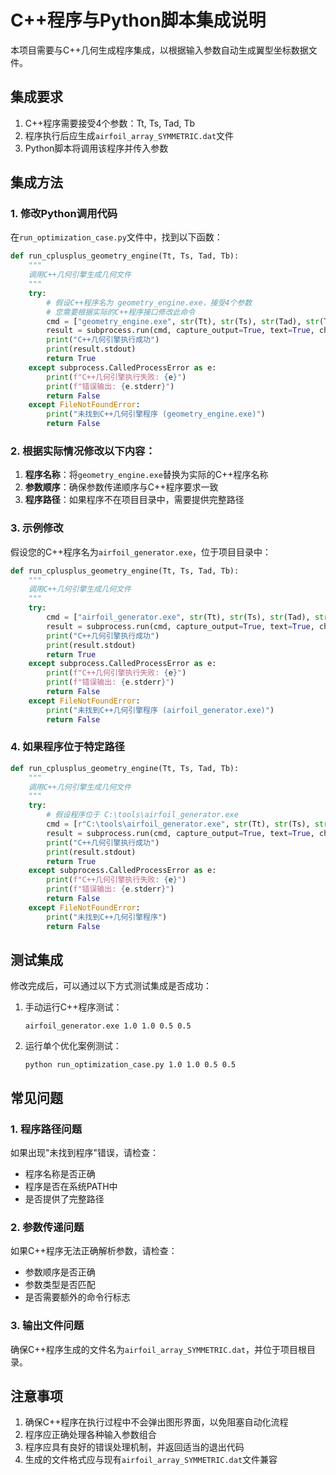 # C++程序与Python脚本集成说明

本项目需要与C++几何生成程序集成，以根据输入参数自动生成翼型坐标数据文件。

## 集成要求

1. C++程序需要接受4个参数：Tt, Ts, Tad, Tb
2. 程序执行后应生成`airfoil_array_SYMMETRIC.dat`文件
3. Python脚本将调用该程序并传入参数

## 集成方法

### 1. 修改Python调用代码

在`run_optimization_case.py`文件中，找到以下函数：

```python
def run_cplusplus_geometry_engine(Tt, Ts, Tad, Tb):
    """
    调用C++几何引擎生成几何文件
    """
    try:
        # 假设C++程序名为 geometry_engine.exe，接受4个参数
        # 您需要根据实际的C++程序接口修改此命令
        cmd = ["geometry_engine.exe", str(Tt), str(Ts), str(Tad), str(Tb)]
        result = subprocess.run(cmd, capture_output=True, text=True, check=True)
        print("C++几何引擎执行成功")
        print(result.stdout)
        return True
    except subprocess.CalledProcessError as e:
        print(f"C++几何引擎执行失败: {e}")
        print(f"错误输出: {e.stderr}")
        return False
    except FileNotFoundError:
        print("未找到C++几何引擎程序 (geometry_engine.exe)")
        return False
```

### 2. 根据实际情况修改以下内容：

1. **程序名称**：将`geometry_engine.exe`替换为实际的C++程序名称
2. **参数顺序**：确保参数传递顺序与C++程序要求一致
3. **程序路径**：如果程序不在项目目录中，需要提供完整路径

### 3. 示例修改

假设您的C++程序名为`airfoil_generator.exe`，位于项目目录中：

```python
def run_cplusplus_geometry_engine(Tt, Ts, Tad, Tb):
    """
    调用C++几何引擎生成几何文件
    """
    try:
        cmd = ["airfoil_generator.exe", str(Tt), str(Ts), str(Tad), str(Tb)]
        result = subprocess.run(cmd, capture_output=True, text=True, check=True)
        print("C++几何引擎执行成功")
        print(result.stdout)
        return True
    except subprocess.CalledProcessError as e:
        print(f"C++几何引擎执行失败: {e}")
        print(f"错误输出: {e.stderr}")
        return False
    except FileNotFoundError:
        print("未找到C++几何引擎程序 (airfoil_generator.exe)")
        return False
```

### 4. 如果程序位于特定路径

```python
def run_cplusplus_geometry_engine(Tt, Ts, Tad, Tb):
    """
    调用C++几何引擎生成几何文件
    """
    try:
        # 假设程序位于 C:\tools\airfoil_generator.exe
        cmd = [r"C:\tools\airfoil_generator.exe", str(Tt), str(Ts), str(Tad), str(Tb)]
        result = subprocess.run(cmd, capture_output=True, text=True, check=True)
        print("C++几何引擎执行成功")
        print(result.stdout)
        return True
    except subprocess.CalledProcessError as e:
        print(f"C++几何引擎执行失败: {e}")
        print(f"错误输出: {e.stderr}")
        return False
    except FileNotFoundError:
        print("未找到C++几何引擎程序")
        return False
```

## 测试集成

修改完成后，可以通过以下方式测试集成是否成功：

1. 手动运行C++程序测试：
   ```
   airfoil_generator.exe 1.0 1.0 0.5 0.5
   ```

2. 运行单个优化案例测试：
   ```
   python run_optimization_case.py 1.0 1.0 0.5 0.5
   ```

## 常见问题

### 1. 程序路径问题

如果出现"未找到程序"错误，请检查：
- 程序名称是否正确
- 程序是否在系统PATH中
- 是否提供了完整路径

### 2. 参数传递问题

如果C++程序无法正确解析参数，请检查：
- 参数顺序是否正确
- 参数类型是否匹配
- 是否需要额外的命令行标志

### 3. 输出文件问题

确保C++程序生成的文件名为`airfoil_array_SYMMETRIC.dat`，并位于项目根目录。

## 注意事项

1. 确保C++程序在执行过程中不会弹出图形界面，以免阻塞自动化流程
2. 程序应正确处理各种输入参数组合
3. 程序应具有良好的错误处理机制，并返回适当的退出代码
4. 生成的文件格式应与现有`airfoil_array_SYMMETRIC.dat`文件兼容